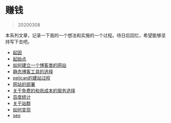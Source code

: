# 赚钱
> 20200308


本系列文章，记录一下我的一个想法和实施的一个过程。待日后回忆，希望能够坚持写下去吧。


- [起因](./起因.md)
- [起始点](./起始点.md)
- [如何建立一个博客类的网站](./如何建立一个博客类的网站.md)
- [静态博客工具的选择](./静态博客工具的选择.md)
- [pelican的建站过程](./pelican的建站过程.md)
- [网站的部署](./网站的部署.md)
- [关于免费的和低成本的服务选择](./关于免费的和低成本的服务选择.md)
- [百度统计](./百度统计.md)
- [关于站群](./关于站群.md)
- [如何变现](./如何变现.md)
- [seo](./seo.md)
